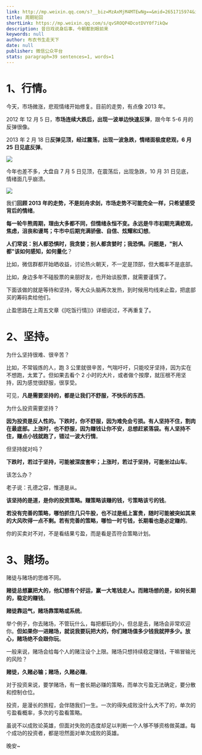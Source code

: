 ```yaml
---
link: http://mp.weixin.qq.com/s?__biz=MzAxMjM4MTEwNg==&mid=2651715974&idx=1&sn=3e1302e442af169487ee4c49ccc04851&chksm=804be75bb73c6e4d26a8e5e57f98bbef1b05eb13f6b4fc7b9ec09fe8f6482e08f350bf6b0279#rd
title: 周期轮回
shortLink: https://mp.weixin.qq.com/s/qvSROQP4DcotDVY0f7ikQw
description: 昔日戏说身后事，今朝都到眼前来
keywords: null
author: 布衣书生走天下
date: null
publisher: 微信公众平台
stats: paragraph=39 sentences=1, words=1
---
```


# 1、行情。

今天，市场微涨，悲观情绪开始修复。目前的走势，有点像 2013 年。

2012 年 12 月 5 日，**市场连续大跌后，出现一波单边快速反弹**，跟今年 5-6 月的反弹很像。

2013 年 2 月 18 日**反弹见顶，经过震荡，出现一波急跌，情绪面极度悲观，6 月 25 日见底反弹**。

![](https://mmbiz.qpic.cn/mmbiz_png/52ldaLQ7yeQMgicWYZGGFRsmsib645E5JAj2pKWGia4BpbNyaibUIiahQS8IFCLxRG1ATSHpcadWo0TD7f6qmfAf65A/640?wx_fmt=png&wxfrom=5&wx_lazy=1&wx_co=1)

今年也差不多，大盘自 7 月 5 日见顶，在震荡后，出现急跌，10 月 31 日见底，情绪面几乎崩溃。

![](https://mmbiz.qpic.cn/mmbiz_png/52ldaLQ7yeQMgicWYZGGFRsmsib645E5JASYyRhpv5TIVUAGDkicIAMB2dwFp44uQaGwRuWeibAiciapD0r3lsyIeDqA/640?wx_fmt=png&wxfrom=5&wx_lazy=1&wx_co=1)

我们**回顾 2013 年的走势，不是刻舟求剑，市场走势不可能完全一样，只希望感受背后的情绪**。

**每一轮牛熊周期，理由大多都不同，但情绪永恒不变。永远是牛市初期充满悲观，焦虑，沮丧和谩骂；牛市中后期充满骄傲、自信、炫耀和幻想**。

**人们常说：别人都恐惧时，我贪婪；别人都贪婪时；我恐惧。问题是，"别人都"该如何感知，如何量化**？

比如，微信群都开始晒收益，讨论热火朝天，不一定是顶部，但大概率不是底部。

比如，身边多年不碰股票的亲朋好友，也开始谈股票，就需要谨慎了。

下面该做的就是等待和坚持，等大众头脑再次发热，到时候用均线来止盈，把底部买的筹码卖给他们。

止盈思路在上周五文章《[吃饭行情])》详细说过，不再重复了。

# 2、坚持。

为什么坚持很难、很辛苦？

比如，不常锻炼的人，跑 3 公里就很辛苦，气喘吁吁，只能咬牙坚持，因为实在不想跑，太累了。但如果去看个 2 小时的大片，或者做个按摩，就压根不用坚持，因为感觉很舒服，很享受。

可见，**凡是需要坚持的，都是让我们不舒服，不快乐的东西**。

为什么投资需要坚持？

**因为投资是反人性的。下跌时，你不舒服，因为难免会亏损。有人坚持不住，割肉在最底部。上涨时，也不舒服，因为赚钱让你不安，总想赶紧落袋。有人坚持不住，赚点小钱就跑了，错过一波大行情**。

但坚持就对吗？

**下跌时，若过于坚持，可能被深度套牢；上涨时，若过于坚持，可能坐过山车**。

该怎么办？

老子说：孔德之容，惟道是从。

**该坚持的是道，是你的投资策略。赚策略该赚的钱，亏策略该亏的钱**。

**若没有完善的策略，哪怕抓住几只牛股，也不过是纸上富贵，随时可能被突如其来的大风吹得一点不剩。若有完善的策略，哪怕一时亏钱，长期看也是必定赚的**。

你的买卖对不对，不是看结果亏盈，而是看是否符合策略计划。

# 3、赌场。

赌徒与赌场的思维不同。

**赌徒总想赢把大的，他幻想有个好运，赢一大笔钱走人。而赌场想的是，如何长期的，稳定的赚钱**。

**赌徒靠运气，赌场靠策略或系统**。

举个例子，你去赌场，不管玩什么，每把都玩的小，但总是去，赌场会非常欢迎你。**但如果你一进赌场，就说我要玩把大的，你们赌场值多少钱我就押多少。放心，赌场绝不会跟你玩**。

一般来说，赌场会给每个人的赌注设个上限。赌场只想持续稳定赚钱，干嘛冒输光的风险？

**赌徒，久赌必输；赌场，久赌必赚**。

对于投资来说，要学赌场，有一套长期必赚的策略，而单次亏盈无法确定，要分散和控制仓位。

投资，是漫长的旅程，会伴随我们一生。一次的得失成败没什么大不了的，单次的亏盈看概率，多次的亏盈看策略。

虽说不以成败论英雄，但面对失败的态度却足以判断一个人够不够资格做英雄。每个成功的投资者，都是坦然面对单次成败的英雄。

晚安~
